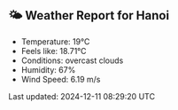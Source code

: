 <!-- WEATHER-START -->
## 🌤 Weather Report for Hanoi

- Temperature: 19°C
- Feels like: 18.71°C
- Conditions: overcast clouds
- Humidity: 67%
- Wind Speed: 6.19 m/s

Last updated: 2024-12-11 08:29:20 UTC
<!-- WEATHER-END -->
